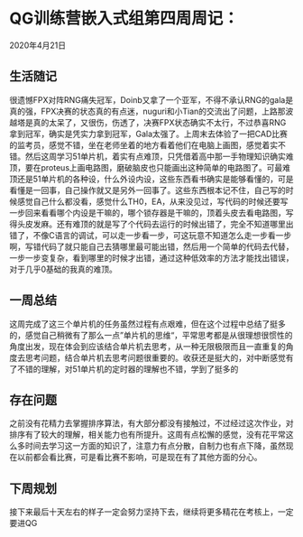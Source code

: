 # QG训练营嵌入式组第四周周记：
2020年4月21日

## 生活随记

​		很遗憾FPX对阵RNG痛失冠军，Doinb又拿了一个亚军，不得不承认RNG的gala是真的强，FPX决赛的状态真的有点迷，nuguri和小Tian的交流出了问题，上路那波越塔是真的太呆了，又很伤，伤透了，决赛FPX状态确实不太行，不过恭喜RNG拿到冠军，确实是凭实力拿到冠军，Gala太强了。上周末去体验了一把CAD比赛的监考员，感觉不错，坐在老师坐着的地方看着他们在电脑上画图，感觉着实不错。然后这周学习51单片机，着实有点难顶，只凭借着高中那一手物理知识确实难顶，要在proteus上画电路图，磨破脑皮也只能画出这种简单的电路图了。可最难顶还是51单片机的各种设，什么外设内设，这些东西看书确实是能够看懂的，可是看懂是一回事，自己操作就又是另外一回事了。这些东西根本记不住，自己写的时候感觉自己什么都没看，感觉什么TH0，EA，从来没见过，写代码的时候还要写一步回来看看哪个内设是干嘛的，哪个锁存器是干嘛的，顶着头皮去看电路图，写得头皮发麻。还有难顶的就是写了个代码去运行的时候出错了，完全不知道哪里出错了，不像C语言的调试，可以走一步看一步，可这玩意不知道怎么走一步看一步啊，写错代码了就只能自己去猜哪里最可能出错，然后用一个简单的代码去代替，一步一步变复杂，看到哪里的时候才出错，通过这种低效率的方法才能找出错误，对于几乎0基础的我真的难顶。



## 一周总结

​		这周完成了这三个单片机的任务虽然过程有点艰难，但在这个过程中总结了挺多的，感觉自己稍微有了那么一点”单片机的思维“，平常思考都是从很理想很惯性的角度出发，现在体会到应该结合单片机去思考，从一种无限极限而且一直重复的角度去思考问题，结合单片机去思考问题很重要的。收获还是挺大的，对中断感觉有了不错的理解，对51单片机的定时器的理解也不错，学到了挺多的



## 存在问题

​		之前没有花精力去掌握排序算法，有大部分都没有接触过，不过经过这次作业，对排序有了较大的理解，相关能力也有所提升。这周有点松懈的感觉，没有花平常这么多时间去学习这一方面的知识了，注意力有点分散，自制力也有点下降，虽然现在以前都会看比赛，可是看比赛不影响，可是现在有了其他方面的分心。



## 下周规划

​		接下来最后十天左右的样子一定会努力坚持下去，继续将更多精花在考核上，一定要进QG

